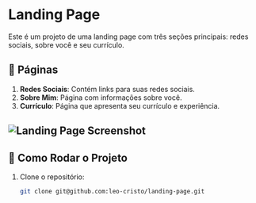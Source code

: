 # Landing Page

Este é um projeto de uma landing page com três seções principais: redes sociais, sobre você e seu currículo.

## 🔗 Páginas

1. **Redes Sociais**: Contém links para suas redes sociais.
2. **Sobre Mim**: Página com informações sobre você.
3. **Currículo**: Página que apresenta seu currículo e experiência.

## ![Landing Page Screenshot](./assets/print.jpg)

## 🚀 Como Rodar o Projeto

1. Clone o repositório:
   ```bash
   git clone git@github.com:leo-cristo/landing-page.git
